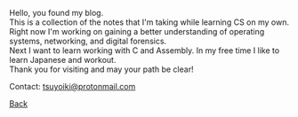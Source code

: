 Hello, you found my blog.  
This is a collection of the notes that I'm taking while learning CS on my own.  
Right now I'm working on gaining a better understanding of operating systems, networking, and digital forensics.  
Next I want to learn working with C and Assembly.
In my free time I like to learn Japanese and workout.  
Thank you for visiting and may your path be clear!

Contact: tsuyoiki@protonmail.com  

[Back](index.markdown)
